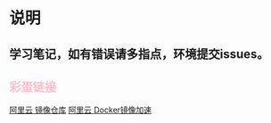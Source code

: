 # 说明
## 学习笔记，如有错误请多指点，环境提交issues。

## <font color="pink">彩蛋链接</font>
[阿里云 镜像仓库](https://developer.aliyun.com/mirror/)
[阿里云 Docker镜像加速](https://cr.console.aliyun.com/cn-hangzhou/instances/mirrors/)
